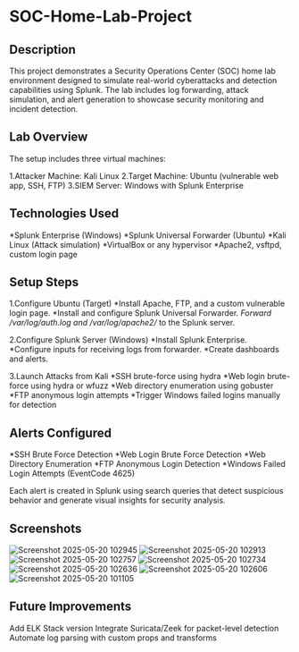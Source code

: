 # SOC-Home-Lab-Project

## Description
This project demonstrates a Security Operations Center (SOC) home lab environment designed to simulate real-world cyberattacks and detection capabilities using Splunk. The lab includes log forwarding, attack simulation, and alert generation to showcase security monitoring and incident detection.


## Lab Overview
The setup includes three virtual machines:

1.Attacker Machine: Kali Linux
2.Target Machine: Ubuntu  (vulnerable web app, SSH, FTP)
3.SIEM Server: Windows with Splunk Enterprise


## Technologies Used

*Splunk Enterprise (Windows)
*Splunk Universal Forwarder (Ubuntu)
*Kali Linux (Attack simulation)
*VirtualBox or any hypervisor
*Apache2, vsftpd, custom login page

## Setup Steps

1.Configure Ubuntu (Target)
   *Install Apache, FTP, and a custom vulnerable login page.
   *Install and configure Splunk Universal Forwarder.
   *Forward /var/log/auth.log and /var/log/apache2/* to the Splunk server.
   
2.Configure Splunk Server (Windows)
   *Install Splunk Enterprise.
   *Configure inputs for receiving logs from forwarder.
   *Create dashboards and alerts.
   
3.Launch Attacks from Kali
  *SSH brute-force using hydra
  *Web login brute-force using hydra or wfuzz
  *Web directory enumeration using gobuster
  *FTP anonymous login attempts
  *Trigger Windows failed logins manually for detection


## Alerts Configured
*SSH Brute Force Detection
*Web Login Brute Force Detection
*Web Directory Enumeration
*FTP Anonymous Login Detection
*Windows Failed Login Attempts (EventCode 4625)

Each alert is created in Splunk using search queries that detect suspicious behavior and generate visual insights for security analysis.

## Screenshots

![Screenshot 2025-05-20 102945](https://github.com/user-attachments/assets/c71a50e9-2e76-4046-a109-0f21e4b4d040)
![Screenshot 2025-05-20 102913](https://github.com/user-attachments/assets/3ae26b0e-ef43-476c-a0ec-46f6602f6bfe)
![Screenshot 2025-05-20 102757](https://github.com/user-attachments/assets/08dead55-d814-4d18-a990-0a43799ebd8c)
![Screenshot 2025-05-20 102734](https://github.com/user-attachments/assets/19abcc10-a0d0-4ee0-bb24-b328fe249938)
![Screenshot 2025-05-20 102636](https://github.com/user-attachments/assets/d3ca8933-1613-42d6-b5ad-a030c8770669)
![Screenshot 2025-05-20 102606](https://github.com/user-attachments/assets/32abccda-9eb1-44e6-a110-dcb10e89b855)
![Screenshot 2025-05-20 101105](https://github.com/user-attachments/assets/2b052128-cbab-48bc-8a8e-94e0558e94a4)

## Future Improvements

Add ELK Stack version
Integrate Suricata/Zeek for packet-level detection
Automate log parsing with custom props and transforms
  
